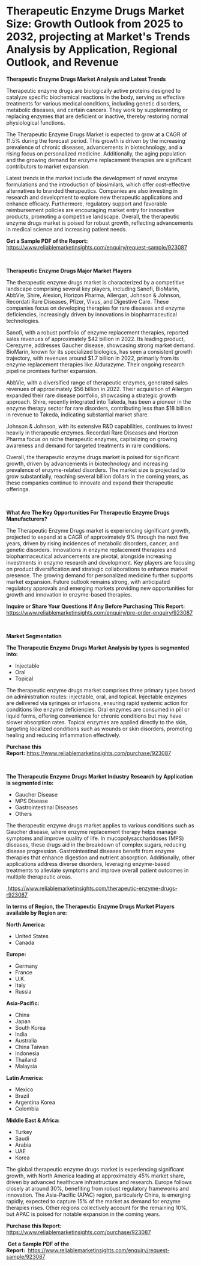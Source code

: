 <p><h1>Therapeutic Enzyme Drugs Market Size: Growth Outlook from 2025 to 2032, projecting at Market's Trends Analysis by Application, Regional Outlook, and Revenue</h1></p><p><strong>Therapeutic Enzyme Drugs Market Analysis and Latest Trends</strong></p>
<p><p>Therapeutic enzyme drugs are biologically active proteins designed to catalyze specific biochemical reactions in the body, serving as effective treatments for various medical conditions, including genetic disorders, metabolic diseases, and certain cancers. They work by supplementing or replacing enzymes that are deficient or inactive, thereby restoring normal physiological functions.</p><p>The Therapeutic Enzyme Drugs Market is expected to grow at a CAGR of 11.5% during the forecast period. This growth is driven by the increasing prevalence of chronic diseases, advancements in biotechnology, and a rising focus on personalized medicine. Additionally, the aging population and the growing demand for enzyme replacement therapies are significant contributors to market expansion. </p><p>Latest trends in the market include the development of novel enzyme formulations and the introduction of biosimilars, which offer cost-effective alternatives to branded therapeutics. Companies are also investing in research and development to explore new therapeutic applications and enhance efficacy. Furthermore, regulatory support and favorable reimbursement policies are encouraging market entry for innovative products, promoting a competitive landscape. Overall, the therapeutic enzyme drugs market is poised for robust growth, reflecting advancements in medical science and increasing patient needs.</p></p>
<p><strong>Get a Sample PDF of the Report:&nbsp;</strong> <a href="https://www.reliablemarketinsights.com/enquiry/request-sample/923087?utm_campaign=2241&utm_medium=2&utm_source=Github&utm_content=ia&utm_term=18042025&utm_id=therapeutic-enzyme-drugs">https://www.reliablemarketinsights.com/enquiry/request-sample/923087</a></p>
<p>&nbsp;</p>
<p><strong>Therapeutic Enzyme Drugs Major Market Players</strong></p>
<p><p>The therapeutic enzyme drugs market is characterized by a competitive landscape comprising several key players, including Sanofi, BioMarin, AbbVie, Shire, Alexion, Horizon Pharma, Allergan, Johnson & Johnson, Recordati Rare Diseases, Pfizer, Vivus, and Digestive Care. These companies focus on developing therapies for rare diseases and enzyme deficiencies, increasingly driven by innovations in biopharmaceutical technologies.</p><p>Sanofi, with a robust portfolio of enzyme replacement therapies, reported sales revenues of approximately $42 billion in 2022. Its leading product, Cerezyme, addresses Gaucher disease, showcasing strong market demand. BioMarin, known for its specialized biologics, has seen a consistent growth trajectory, with revenues around $1.7 billion in 2022, primarily from its enzyme replacement therapies like Aldurazyme. Their ongoing research pipeline promises further expansion.</p><p>AbbVie, with a diversified range of therapeutic enzymes, generated sales revenues of approximately $56 billion in 2022. Their acquisition of Allergan expanded their rare disease portfolio, showcasing a strategic growth approach. Shire, recently integrated into Takeda, has been a pioneer in the enzyme therapy sector for rare disorders, contributing less than $18 billion in revenue to Takeda, indicating substantial market share.</p><p>Johnson & Johnson, with its extensive R&D capabilities, continues to invest heavily in therapeutic enzymes. Recordati Rare Diseases and Horizon Pharma focus on niche therapeutic enzymes, capitalizing on growing awareness and demand for targeted treatments in rare conditions. </p><p>Overall, the therapeutic enzyme drugs market is poised for significant growth, driven by advancements in biotechnology and increasing prevalence of enzyme-related disorders. The market size is projected to grow substantially, reaching several billion dollars in the coming years, as these companies continue to innovate and expand their therapeutic offerings.</p></p>
<p>&nbsp;</p>
<p><strong>What Are The Key Opportunities For Therapeutic Enzyme Drugs Manufacturers?</strong></p>
<p><p>The Therapeutic Enzyme Drugs market is experiencing significant growth, projected to expand at a CAGR of approximately 9% through the next five years, driven by rising incidences of metabolic disorders, cancer, and genetic disorders. Innovations in enzyme replacement therapies and biopharmaceutical advancements are pivotal, alongside increasing investments in enzyme research and development. Key players are focusing on product diversification and strategic collaborations to enhance market presence. The growing demand for personalized medicine further supports market expansion. Future outlook remains strong, with anticipated regulatory approvals and emerging markets providing new opportunities for growth and innovation in enzyme-based therapies.</p></p>
<p><strong>Inquire or Share Your Questions If Any Before Purchasing This Report:</strong> <a href="https://www.reliablemarketinsights.com/enquiry/pre-order-enquiry/923087?utm_campaign=2241&utm_medium=2&utm_source=Github&utm_content=ia&utm_term=18042025&utm_id=therapeutic-enzyme-drugs">https://www.reliablemarketinsights.com/enquiry/pre-order-enquiry/923087</a></p>
<p>&nbsp;</p>
<p><strong>Market Segmentation</strong></p>
<p><strong>The Therapeutic Enzyme Drugs Market Analysis by types is segmented into:</strong></p>
<p><ul><li>Injectable</li><li>Oral</li><li>Topical</li></ul></p>
<p><p>The therapeutic enzyme drugs market comprises three primary types based on administration routes: injectable, oral, and topical. Injectable enzymes are delivered via syringes or infusions, ensuring rapid systemic action for conditions like enzyme deficiencies. Oral enzymes are consumed in pill or liquid forms, offering convenience for chronic conditions but may have slower absorption rates. Topical enzymes are applied directly to the skin, targeting localized conditions such as wounds or skin disorders, promoting healing and reducing inflammation effectively.</p></p>
<p><strong>Purchase this Report:&nbsp;</strong><a href="https://www.reliablemarketinsights.com/purchase/923087?utm_campaign=2241&utm_medium=2&utm_source=Github&utm_content=ia&utm_term=18042025&utm_id=therapeutic-enzyme-drugs">https://www.reliablemarketinsights.com/purchase/923087</a></p>
<p>&nbsp;</p>
<p><strong>The Therapeutic Enzyme Drugs Market Industry Research by Application is segmented into:</strong></p>
<p><ul><li>Gaucher Disease</li><li>MPS Disease</li><li>Gastrointestinal Diseases</li><li>Others</li></ul></p>
<p><p>The therapeutic enzyme drugs market applies to various conditions such as Gaucher disease, where enzyme replacement therapy helps manage symptoms and improve quality of life. In mucopolysaccharidoses (MPS) diseases, these drugs aid in the breakdown of complex sugars, reducing disease progression. Gastrointestinal diseases benefit from enzyme therapies that enhance digestion and nutrient absorption. Additionally, other applications address diverse disorders, leveraging enzyme-based treatments to alleviate symptoms and improve overall patient outcomes in multiple therapeutic areas.</p></p>
<p><a href="https://www.reliablemarketinsights.com/therapeutic-enzyme-drugs-r923087?utm_campaign=2241&utm_medium=2&utm_source=Github&utm_content=ia&utm_term=18042025&utm_id=therapeutic-enzyme-drugs">&nbsp;https://www.reliablemarketinsights.com/therapeutic-enzyme-drugs-r923087</a></p>
<p><strong>In terms of Region, the Therapeutic Enzyme Drugs Market Players available by Region are:</strong></p>
<p>
    <p> <strong> North America: </strong>
        <ul>
            <li>United States</li>
            <li>Canada</li>
        </ul>
        </p> 
    <p> <strong> Europe: </strong>
        <ul>
            <li>Germany</li>
            <li>France</li>
            <li>U.K.</li>
            <li>Italy</li>
            <li>Russia</li>
        </ul>
        </p> 
    <p> <strong> Asia-Pacific: </strong>
        <ul>
            <li>China</li>
            <li>Japan</li>
            <li>South Korea</li>
            <li>India</li>
            <li>Australia</li>
            <li>China Taiwan</li>
            <li>Indonesia</li>
            <li>Thailand</li>
            <li>Malaysia</li>
        </ul>
        </p> 
    <p> <strong> Latin America: </strong>
        <ul>
            <li>Mexico</li>
            <li>Brazil</li>
            <li>Argentina Korea</li>
            <li>Colombia</li>
        </ul>
        </p> 
    <p> <strong> Middle East & Africa: </strong>
        <ul>
            <li>Turkey</li>
            <li>Saudi</li>
            <li>Arabia</li>
            <li>UAE</li>
            <li>Korea</li>
        </ul>
    </p>
    </p>
<p><p>The global therapeutic enzyme drugs market is experiencing significant growth, with North America leading at approximately 45% market share, driven by advanced healthcare infrastructure and research. Europe follows closely at around 30%, benefiting from robust regulatory frameworks and innovation. The Asia-Pacific (APAC) region, particularly China, is emerging rapidly, expected to capture 15% of the market as demand for enzyme therapies rises. Other regions collectively account for the remaining 10%, but APAC is poised for notable expansion in the coming years.</p></p>
<p><strong>Purchase this Report: </strong><a href="https://www.reliablemarketinsights.com/purchase/923087?utm_campaign=2241&utm_medium=2&utm_source=Github&utm_content=ia&utm_term=18042025&utm_id=therapeutic-enzyme-drugs">https://www.reliablemarketinsights.com/purchase/923087</a></p>
<p>&nbsp;<strong>Get a Sample PDF of the Report:&nbsp;&nbsp;</strong><a href="https://www.reliablemarketinsights.com/enquiry/request-sample/923087?utm_campaign=2241&utm_medium=2&utm_source=Github&utm_content=ia&utm_term=18042025&utm_id=therapeutic-enzyme-drugs">https://www.reliablemarketinsights.com/enquiry/request-sample/923087</a></p>
<p><strong></strong></p>
<p><p></p><p></p><p></p></p>